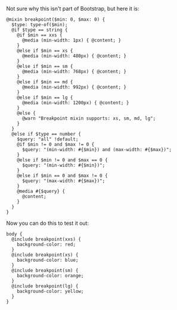 Not sure why this isn't part of Bootstrap, but here it is:

    @mixin breakpoint($min: 0, $max: 0) {
      $type: type-of($min);
      @if $type == string {
        @if $min == xxs {
          @media (min-width: 1px) { @content; }
        }
        @else if $min == xs {
          @media (min-width: 480px) { @content; }
        }
        @else if $min == sm {
          @media (min-width: 768px) { @content; }
        }
        @else if $min == md {
          @media (min-width: 992px) { @content; }
        }
        @else if $min == lg {
          @media (min-width: 1200px) { @content; }
        }
        @else {
          @warn "Breakpoint mixin supports: xs, sm, md, lg";
        }
      }
      @else if $type == number {
        $query: "all" !default;
        @if $min != 0 and $max != 0 {
          $query: "(min-width: #{$min}) and (max-width: #{$max})";
        }
        @else if $min != 0 and $max == 0 {
          $query: "(min-width: #{$min})";
        }
        @else if $min == 0 and $max != 0 {
          $query: "(max-width: #{$max})";
        }
        @media #{$query} {
          @content;
        }
      }
    }
    
Now you can do this to test it out:

    body {
      @include breakpoint(xxs) {
        background-color: red;
      }
      @include breakpoint(xs) {
        background-color: blue;
      }
      @include breakpoint(sm) {
        background-color: orange;
      }
      @include breakpoint(lg) {
        background-color: yellow;
      }
    }